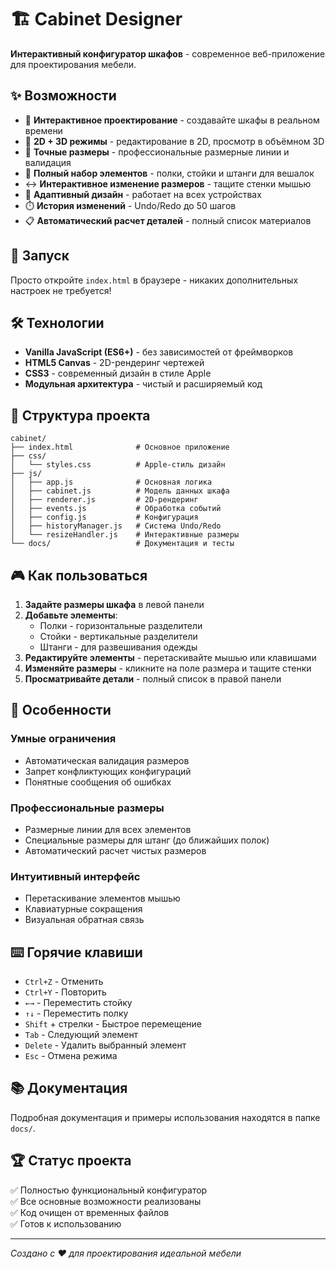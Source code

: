 # 🏗️ Cabinet Designer

**Интерактивный конфигуратор шкафов** - современное веб-приложение для проектирования мебели.

## ✨ Возможности

- 🎨 **Интерактивное проектирование** - создавайте шкафы в реальном времени
- 🎯 **2D + 3D режимы** - редактирование в 2D, просмотр в объёмном 3D
- 📐 **Точные размеры** - профессиональные размерные линии и валидация
- 🔧 **Полный набор элементов** - полки, стойки и штанги для вешалок
- ↔️ **Интерактивное изменение размеров** - тащите стенки мышью
- 📱 **Адаптивный дизайн** - работает на всех устройствах
- ⏱️ **История изменений** - Undo/Redo до 50 шагов
- 📋 **Автоматический расчет деталей** - полный список материалов

## 🚀 Запуск

Просто откройте `index.html` в браузере - никаких дополнительных настроек не требуется!

## 🛠️ Технологии

- **Vanilla JavaScript (ES6+)** - без зависимостей от фреймворков
- **HTML5 Canvas** - 2D-рендеринг чертежей
- **CSS3** - современный дизайн в стиле Apple
- **Модульная архитектура** - чистый и расширяемый код

## 📁 Структура проекта

```
cabinet/
├── index.html              # Основное приложение
├── css/
│   └── styles.css          # Apple-стиль дизайн
├── js/
│   ├── app.js              # Основная логика
│   ├── cabinet.js          # Модель данных шкафа
│   ├── renderer.js         # 2D-рендеринг
│   ├── events.js           # Обработка событий
│   ├── config.js           # Конфигурация
│   ├── historyManager.js   # Система Undo/Redo
│   └── resizeHandler.js    # Интерактивные размеры
└── docs/                   # Документация и тесты
```

## 🎮 Как пользоваться

1. **Задайте размеры шкафа** в левой панели
2. **Добавьте элементы**:
   - Полки - горизонтальные разделители
   - Стойки - вертикальные разделители  
   - Штанги - для развешивания одежды
3. **Редактируйте элементы** - перетаскивайте мышью или клавишами
4. **Изменяйте размеры** - кликните на поле размера и тащите стенки
5. **Просматривайте детали** - полный список в правой панели

## 🎯 Особенности

### Умные ограничения
- Автоматическая валидация размеров
- Запрет конфликтующих конфигураций
- Понятные сообщения об ошибках

### Профессиональные размеры
- Размерные линии для всех элементов
- Специальные размеры для штанг (до ближайших полок)
- Автоматический расчет чистых размеров

### Интуитивный интерфейс
- Перетаскивание элементов мышью
- Клавиатурные сокращения
- Визуальная обратная связь

## ⌨️ Горячие клавиши

- `Ctrl+Z` - Отменить
- `Ctrl+Y` - Повторить  
- `←→` - Переместить стойку
- `↑↓` - Переместить полку
- `Shift` + стрелки - Быстрое перемещение
- `Tab` - Следующий элемент
- `Delete` - Удалить выбранный элемент
- `Esc` - Отмена режима

## 📚 Документация

Подробная документация и примеры использования находятся в папке `docs/`.

## 🏆 Статус проекта

✅ Полностью функциональный конфигуратор  
✅ Все основные возможности реализованы  
✅ Код очищен от временных файлов  
✅ Готов к использованию  

---

*Создано с ❤️ для проектирования идеальной мебели*
